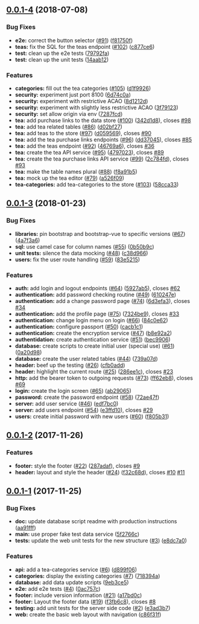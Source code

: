 <a name="0.0.1-4"></a>
## [0.0.1-4](https://github.com/kensodemann/world-of-teas/compare/v0.0.1-3...v0.0.1-4) (2018-07-08)


### Bug Fixes

* **e2e:** correct the button selector ([#91](https://github.com/kensodemann/world-of-teas/issues/91)) ([f81750f](https://github.com/kensodemann/world-of-teas/commit/f81750f))
* **teas:** fix the SQL for the teas endpoint ([#102](https://github.com/kensodemann/world-of-teas/issues/102)) ([c877ce6](https://github.com/kensodemann/world-of-teas/commit/c877ce6))
* **test:** clean up the e2e tests ([79792fa](https://github.com/kensodemann/world-of-teas/commit/79792fa))
* **test:** clean up the unit tests ([14aab12](https://github.com/kensodemann/world-of-teas/commit/14aab12))


### Features

* **categories:** fill out the tea categories ([#105](https://github.com/kensodemann/world-of-teas/issues/105)) ([d1f9926](https://github.com/kensodemann/world-of-teas/commit/d1f9926))
* **security:** experiment just port 8100 ([6d74c0a](https://github.com/kensodemann/world-of-teas/commit/6d74c0a))
* **security:** experiment with restrictive ACAO ([8d1212d](https://github.com/kensodemann/world-of-teas/commit/8d1212d))
* **security:** experiment with slightly less restrictive ACAO ([3f79123](https://github.com/kensodemann/world-of-teas/commit/3f79123))
* **security:** set allow origin via env ([7287fcd](https://github.com/kensodemann/world-of-teas/commit/7287fcd))
* **tea:** add purchase links to the data store ([#100](https://github.com/kensodemann/world-of-teas/issues/100)) ([342d1d8](https://github.com/kensodemann/world-of-teas/commit/342d1d8)), closes [#98](https://github.com/kensodemann/world-of-teas/issues/98)
* **tea:** add tea related tables ([#86](https://github.com/kensodemann/world-of-teas/issues/86)) ([d02bf27](https://github.com/kensodemann/world-of-teas/commit/d02bf27))
* **tea:** add teas to the store ([#97](https://github.com/kensodemann/world-of-teas/issues/97)) ([d059569](https://github.com/kensodemann/world-of-teas/commit/d059569)), closes [#90](https://github.com/kensodemann/world-of-teas/issues/90)
* **tea:** add the tea purchase links endpoints ([#96](https://github.com/kensodemann/world-of-teas/issues/96)) ([dd37045](https://github.com/kensodemann/world-of-teas/commit/dd37045)), closes [#85](https://github.com/kensodemann/world-of-teas/issues/85)
* **tea:** add the teas endpoint ([#92](https://github.com/kensodemann/world-of-teas/issues/92)) ([46769a6](https://github.com/kensodemann/world-of-teas/commit/46769a6)), closes [#36](https://github.com/kensodemann/world-of-teas/issues/36)
* **tea:** create the tea API service ([#95](https://github.com/kensodemann/world-of-teas/issues/95)) ([4797023](https://github.com/kensodemann/world-of-teas/commit/4797023)), closes [#89](https://github.com/kensodemann/world-of-teas/issues/89)
* **tea:** create the tea purchase links API service ([#99](https://github.com/kensodemann/world-of-teas/issues/99)) ([2c784fd](https://github.com/kensodemann/world-of-teas/commit/2c784fd)), closes [#93](https://github.com/kensodemann/world-of-teas/issues/93)
* **tea:** make the table names plural ([#88](https://github.com/kensodemann/world-of-teas/issues/88)) ([f8a91b5](https://github.com/kensodemann/world-of-teas/commit/f8a91b5))
* **tea:** mock up the tea editor ([#79](https://github.com/kensodemann/world-of-teas/issues/79)) ([a526f09](https://github.com/kensodemann/world-of-teas/commit/a526f09))
* **tea-categories:** add tea-categories to the store ([#103](https://github.com/kensodemann/world-of-teas/issues/103)) ([58cca33](https://github.com/kensodemann/world-of-teas/commit/58cca33))



<a name="0.0.1-3"></a>
## [0.0.1-3](https://github.com/kensodemann/world-of-teas/compare/v0.0.1-2...v0.0.1-3) (2018-01-23)


### Bug Fixes

* **libraries:** pin bootstrap and bootstrap-vue to specific versions ([#67](https://github.com/kensodemann/world-of-teas/issues/67)) ([4a7f3a6](https://github.com/kensodemann/world-of-teas/commit/4a7f3a6))
* **sql:** use camel case for column names ([#55](https://github.com/kensodemann/world-of-teas/issues/55)) ([0b50b9c](https://github.com/kensodemann/world-of-teas/commit/0b50b9c))
* **unit tests:** silence the data mocking ([#48](https://github.com/kensodemann/world-of-teas/issues/48)) ([c38d966](https://github.com/kensodemann/world-of-teas/commit/c38d966))
* **users:** fix the user route handling ([#59](https://github.com/kensodemann/world-of-teas/issues/59)) ([83e5215](https://github.com/kensodemann/world-of-teas/commit/83e5215))


### Features

* **auth:** add login and logout endpoints ([#64](https://github.com/kensodemann/world-of-teas/issues/64)) ([5927ab5](https://github.com/kensodemann/world-of-teas/commit/5927ab5)), closes [#62](https://github.com/kensodemann/world-of-teas/issues/62)
* **authentication:** add  password checking routine ([#49](https://github.com/kensodemann/world-of-teas/issues/49)) ([610247e](https://github.com/kensodemann/world-of-teas/commit/610247e))
* **authentication:** add a change password page ([#74](https://github.com/kensodemann/world-of-teas/issues/74)) ([6d3efa3](https://github.com/kensodemann/world-of-teas/commit/6d3efa3)), closes [#34](https://github.com/kensodemann/world-of-teas/issues/34)
* **authentication:** add the profile page ([#75](https://github.com/kensodemann/world-of-teas/issues/75)) ([7324be9](https://github.com/kensodemann/world-of-teas/commit/7324be9)), closes [#33](https://github.com/kensodemann/world-of-teas/issues/33)
* **authentication:** change login menu on login ([#66](https://github.com/kensodemann/world-of-teas/issues/66)) ([84c0e62](https://github.com/kensodemann/world-of-teas/commit/84c0e62))
* **authentication:** configure passport ([#50](https://github.com/kensodemann/world-of-teas/issues/50)) ([cacb1c1](https://github.com/kensodemann/world-of-teas/commit/cacb1c1))
* **authentication:** create the encryption service ([#47](https://github.com/kensodemann/world-of-teas/issues/47)) ([b8e92a2](https://github.com/kensodemann/world-of-teas/commit/b8e92a2))
* **authentidation:** create authentication service ([#51](https://github.com/kensodemann/world-of-teas/issues/51)) ([bec9906](https://github.com/kensodemann/world-of-teas/commit/bec9906))
* **database:** create scripts to create initial user (special use) ([#61](https://github.com/kensodemann/world-of-teas/issues/61)) ([0a20d98](https://github.com/kensodemann/world-of-teas/commit/0a20d98))
* **database:** create the user related tables ([#44](https://github.com/kensodemann/world-of-teas/issues/44)) ([739a07d](https://github.com/kensodemann/world-of-teas/commit/739a07d))
* **header:** beef up the testing ([#26](https://github.com/kensodemann/world-of-teas/issues/26)) ([cfb0add](https://github.com/kensodemann/world-of-teas/commit/cfb0add))
* **header:** highlight the current route ([#25](https://github.com/kensodemann/world-of-teas/issues/25)) ([286ee1c](https://github.com/kensodemann/world-of-teas/commit/286ee1c)), closes [#23](https://github.com/kensodemann/world-of-teas/issues/23)
* **http:** add the bearer token to outgoing requests ([#73](https://github.com/kensodemann/world-of-teas/issues/73)) ([ff62eb8](https://github.com/kensodemann/world-of-teas/commit/ff62eb8)), closes [#69](https://github.com/kensodemann/world-of-teas/issues/69)
* **login:** create the login screen ([#65](https://github.com/kensodemann/world-of-teas/issues/65)) ([ab29065](https://github.com/kensodemann/world-of-teas/commit/ab29065))
* **password:** create the password endpoint ([#58](https://github.com/kensodemann/world-of-teas/issues/58)) ([72ae47f](https://github.com/kensodemann/world-of-teas/commit/72ae47f))
* **server:** add user service ([#46](https://github.com/kensodemann/world-of-teas/issues/46)) ([edf7bc0](https://github.com/kensodemann/world-of-teas/commit/edf7bc0))
* **server:** add users endpoint ([#54](https://github.com/kensodemann/world-of-teas/issues/54)) ([e3ffd10](https://github.com/kensodemann/world-of-teas/commit/e3ffd10)), closes [#29](https://github.com/kensodemann/world-of-teas/issues/29)
* **users:** create initial password with new users ([#60](https://github.com/kensodemann/world-of-teas/issues/60)) ([f805b31](https://github.com/kensodemann/world-of-teas/commit/f805b31))



<a name="0.0.1-2"></a>
## [0.0.1-2](https://github.com/kensodemann/world-of-teas/compare/v0.0.1-1...v0.0.1-2) (2017-11-26)


### Features

* **footer:** style the footer ([#22](https://github.com/kensodemann/world-of-teas/issues/22)) ([287adaf](https://github.com/kensodemann/world-of-teas/commit/287adaf)), closes [#9](https://github.com/kensodemann/world-of-teas/issues/9)
* **header:** layout and style the header ([#24](https://github.com/kensodemann/world-of-teas/issues/24)) ([f32c68d](https://github.com/kensodemann/world-of-teas/commit/f32c68d)), closes [#10](https://github.com/kensodemann/world-of-teas/issues/10) [#11](https://github.com/kensodemann/world-of-teas/issues/11)



<a name="0.0.1-1"></a>
## [0.0.1-1](https://github.com/kensodemann/world-of-teas/compare/e3ad3b7...v0.0.1-1) (2017-11-25)


### Bug Fixes

* **doc:** update database script readme with production instructions ([aa91fff](https://github.com/kensodemann/world-of-teas/commit/aa91fff))
* **main:** use proper fake test data service ([5f2766c](https://github.com/kensodemann/world-of-teas/commit/5f2766c))
* **tests:** update the web unit tests for the new structure ([#3](https://github.com/kensodemann/world-of-teas/issues/3)) ([e8dc7a0](https://github.com/kensodemann/world-of-teas/commit/e8dc7a0))


### Features

* **api:** add a tea-categories service ([#6](https://github.com/kensodemann/world-of-teas/issues/6)) ([d899f06](https://github.com/kensodemann/world-of-teas/commit/d899f06))
* **categories:** display the existing categories ([#7](https://github.com/kensodemann/world-of-teas/issues/7)) ([718394a](https://github.com/kensodemann/world-of-teas/commit/718394a))
* **database:** add data update scripts ([9eb3ce5](https://github.com/kensodemann/world-of-teas/commit/9eb3ce5))
* **e2e:** add e2e tests ([#4](https://github.com/kensodemann/world-of-teas/issues/4)) ([0ac757c](https://github.com/kensodemann/world-of-teas/commit/0ac757c))
* **footer:** include version information ([#21](https://github.com/kensodemann/world-of-teas/issues/21)) ([a17bd0c](https://github.com/kensodemann/world-of-teas/commit/a17bd0c))
* **footer:** Layout the footer data ([#19](https://github.com/kensodemann/world-of-teas/issues/19)) ([f3fb6c8](https://github.com/kensodemann/world-of-teas/commit/f3fb6c8)), closes [#8](https://github.com/kensodemann/world-of-teas/issues/8)
* **testing:** add unit tests for the server side code ([#2](https://github.com/kensodemann/world-of-teas/issues/2)) ([e3ad3b7](https://github.com/kensodemann/world-of-teas/commit/e3ad3b7))
* **web:** create the basic web layout with navigation ([c86f31f](https://github.com/kensodemann/world-of-teas/commit/c86f31f))



